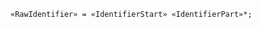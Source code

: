 <!-- This file is generated automatically by infrastructure scripts. Please don't edit by hand. -->

```{ .ebnf .slang-ebnf #RawIdentifier }
«RawIdentifier» = «IdentifierStart» «IdentifierPart»*;
```
